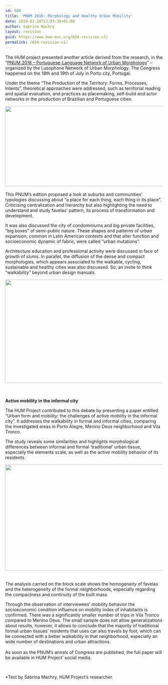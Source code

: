 ```yaml
---
id: 684
title: 'PNUM 2018: Morphology and Healthy Urban Mobility'
date: 2019-01-24T13:03:30+01:00
author: Sabrina Machry
layout: revision
guid: https://www.hum-mus.org/624-revision-v1/
permalink: /624-revision-v1/
---
```

<span style="font-weight: 400;">The HUM project presented another article derived from the research, in the &#8220;<a href="https://pnum.arq.up.pt/">PNUM 2018 &#8211; Portuguese-Language Network of Urban Morphology</a>&#8221; &#8211; organized by the Lusophone Network of Urban Morphology. The Congress happened on the 18th and 19th of July in Porto city, Portugal.</span>

<span style="font-weight: 400;">Under the theme &#8220;The Production of the Territory: Forms, Processes, Intents&#8221;, theoretical approaches were addressed, such as territorial reading and spatial evaluation, and practices as placemaking, self-build and actor networks in the production of Brazilian and Portuguese cities.</span>

<img class="wp-image-625 aligncenter" src="/wp-content/uploads/2018/08/Slide1-1.png?resize=800%2C256&#038;ssl=1" alt="" width="800" height="256" srcset="/wp-content/uploads/2018/08/Slide1-1.png?resize=300%2C96&ssl=1 300w, /wp-content/uploads/2018/08/Slide1-1.png?resize=768%2C247&ssl=1 768w, /wp-content/uploads/2018/08/Slide1-1.png?resize=1024%2C329&ssl=1 1024w, /wp-content/uploads/2018/08/Slide1-1.png?w=1276&ssl=1 1276w" sizes="(max-width: 800px) 100vw, 800px" data-recalc-dims="1" /> 

<span style="font-weight: 400;">This PNUM&#8217;s edition proposed a look at suburbs and communities&#8217; typologies discussing about &#8220;a place for each thing, each thing in its place&#8221;. Criticising centralization and hierarchy but also highlighting the need to understand and study favelas&#8217; pattern, its process of transformation and development.</span>

<span style="font-weight: 400;">It was also discussed the city of condominiums and big private facilities, “big boxes” of semi-public nature. These shapes and patterns of urban expansion, common in Latin American contexts and that alter function and socioeconomic dynamic of fabric, were called &#8220;urban mutations&#8221;.</span>

<span style="font-weight: 400;">Architecture education and professional activity were discussed in face of growth of slums. In parallel, the diffusion of the dense and compact morphologies, which appears associated to the walkable, cycling, sustainable and healthy cities was also discussed. So, an invite to think &#8220;walkability&#8221; beyond urban design manuals.</span>

<img class="wp-image-626 aligncenter" src="/wp-content/uploads/2018/08/Slide2-1.png?resize=600%2C330&#038;ssl=1" alt="" width="600" height="330" srcset="/wp-content/uploads/2018/08/Slide2-1.png?resize=300%2C165&ssl=1 300w, /wp-content/uploads/2018/08/Slide2-1.png?resize=768%2C421&ssl=1 768w, /wp-content/uploads/2018/08/Slide2-1.png?resize=1024%2C562&ssl=1 1024w, /wp-content/uploads/2018/08/Slide2-1.png?w=1274&ssl=1 1274w" sizes="(max-width: 600px) 100vw, 600px" data-recalc-dims="1" /> 

&nbsp;

**Active mobility in the informal city**

<span style="font-weight: 400;">The HUM Project contributed to this debate by presenting a paper entitled &#8220;Urban form and mobility: the challenges of active mobility in the informal city&#8221;. It addresses the walkability in formal and informal cities, comparing the investigated areas in Porto Alegre, Menino Deus neighborhood and Vila Tronco.</span>

<span style="font-weight: 400;">The study reveals some similarities and highlights morphological differences between informal and formal &#8216;traditional&#8217; urban tissue, especially the elements scale, as well as the active mobility behavior of its residents.</span>

<img class="wp-image-627 aligncenter" src="/wp-content/uploads/2018/08/IMG-20180719-WA0029-1.jpg?resize=600%2C338&#038;ssl=1" alt="" width="600" height="338" srcset="/wp-content/uploads/2018/08/IMG-20180719-WA0029-1.jpg?resize=300%2C169&ssl=1 300w, /wp-content/uploads/2018/08/IMG-20180719-WA0029-1.jpg?resize=768%2C432&ssl=1 768w, /wp-content/uploads/2018/08/IMG-20180719-WA0029-1.jpg?resize=1024%2C576&ssl=1 1024w, /wp-content/uploads/2018/08/IMG-20180719-WA0029-1.jpg?w=1280&ssl=1 1280w" sizes="(max-width: 600px) 100vw, 600px" data-recalc-dims="1" /> 

<span style="font-weight: 400;"><br /> </span><span style="font-weight: 400;">The analysis carried on the block scale shows the homogeneity of favelas and the heterogeneity of the formal neighborhoods, especially regarding the compactness and continuity of the built mass.</span>

<span style="font-weight: 400;">Through the observation of interviewees&#8217; mobility behavior the socioeconomic condition influence on mobility index of inhabitants is confirmed. There was a significantly smaller number of trips in Vila Tronco compared to Menino Deus. The small sample does not allow generalizations about results, however, it allows to conclude that the majority of traditional formal urban tissues’ residents that uses car also travels by foot, which can be connected with a better walkability in that neighborhood, especially an wide number of destinations and urban attractions.</span><span style="font-weight: 400;"><br /> </span><span style="font-weight: 400;"><br /> </span><span style="font-weight: 400;">As soon as the PNUM&#8217;s annals of Congress are published, the full paper will be available in HUM Project&#8217; social media.</span>

&nbsp;

*Text by Sabrina Machry, HUM Project&#8217;s researcher.